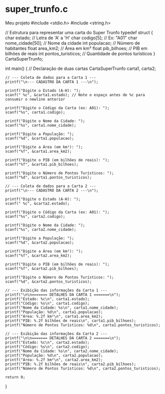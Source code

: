 # super_trunfo.c
Meu projeto
#include <stdio.h>
#include <string.h>

// Estrutura para representar uma carta do Super Trunfo
typedef struct {
    char estado; // Letra de 'A' a 'H'
    char codigo[5]; // Ex: "A01"
    char nome_cidade[50]; // Nome da cidade
    int populacao; // Número de habitantes
    float area_km2; // Área em km²
    float pib_bilhoes; // PIB em bilhões de reais
    int pontos_turisticos; // Quantidade de pontos turísticos
} CartaSuperTrunfo;

int main() {
    // Declaração de duas cartas
    CartaSuperTrunfo carta1, carta2;

    // --- Coleta de dados para a Carta 1 ---
    printf("\n--- CADASTRO DA CARTA 1 ---\n");

    printf("Digite o Estado (A-H): ");
    scanf(" %c", &carta1.estado); // Note o espaço antes de %c para consumir o newline anterior

    printf("Digite o Código da Carta (ex: A01): ");
    scanf("%s", carta1.codigo);

    printf("Digite o Nome da Cidade: ");
    scanf("%s", carta1.nome_cidade);

    printf("Digite a População: ");
    scanf("%d", &carta1.populacao);

    printf("Digite a Área (em km²): ");
    scanf("%f", &carta1.area_km2);

    printf("Digite o PIB (em bilhões de reais): ");
    scanf("%f", &carta1.pib_bilhoes);

    printf("Digite o Número de Pontos Turísticos: ");
    scanf("%d", &carta1.pontos_turisticos);

    // --- Coleta de dados para a Carta 2 ---
    printf("\n--- CADASTRO DA CARTA 2 ---\n");

    printf("Digite o Estado (A-H): ");
    scanf(" %c", &carta2.estado);

    printf("Digite o Código da Carta (ex: A01): ");
    scanf("%s", carta2.codigo);

    printf("Digite o Nome da Cidade: ");
    scanf("%s", carta2.nome_cidade);

    printf("Digite a População: ");
    scanf("%d", &carta2.populacao);

    printf("Digite a Área (em km²): ");
    scanf("%f", &carta2.area_km2);

    printf("Digite o PIB (em bilhões de reais): ");
    scanf("%f", &carta2.pib_bilhoes);

    printf("Digite o Número de Pontos Turísticos: ");
    scanf("%d", &carta2.pontos_turisticos);

    // --- Exibição das informações da Carta 1 ---
    printf("\n\n======= DETALHES DA CARTA 1 =======\n");
    printf("Estado: %c\n", carta1.estado);
    printf("Código: %s\n", carta1.codigo);
    printf("Nome da Cidade: %s\n", carta1.nome_cidade);
    printf("População: %d\n", carta1.populacao);
    printf("Área: %.2f km²\n", carta1.area_km2);
    printf("PIB: %.2f bilhões de reais\n", carta1.pib_bilhoes);
    printf("Número de Pontos Turísticos: %d\n", carta1.pontos_turisticos);

    // --- Exibição das informações da Carta 2 ---
    printf("\n\n======= DETALHES DA CARTA 2 =======\n");
    printf("Estado: %c\n", carta2.estado);
    printf("Código: %s\n", carta2.codigo);
    printf("Nome da Cidade: %s\n", carta2.nome_cidade);
    printf("População: %d\n", carta2.populacao);
    printf("Área: %.2f km²\n", carta2.area_km2);
    printf("PIB: %.2f bilhões de reais\n", carta2.pib_bilhoes);
    printf("Número de Pontos Turísticos: %d\n", carta2.pontos_turisticos);

    return 0;
}

